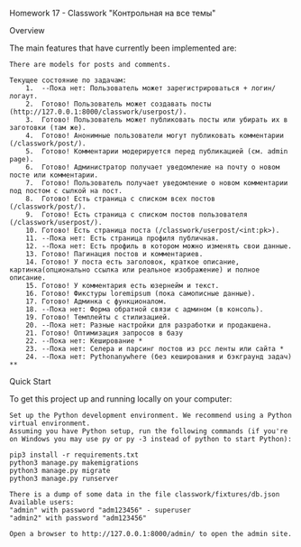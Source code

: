 Homework 17 - Classwork
"Контрольная на все темы"

Overview

The main features that have currently been implemented are:

    There are models for posts and comments.
    
    Текущее состояние по задачам:
        1.  --Пока нет: Пользователь может зарегистрироваться + логин/логаут.
        2.  Готово! Пользователь может создавать посты (http://127.0.0.1:8000/classwork/userpost/).
        3.  Готово! Пользователь может публиковать посты или убирать их в заготовки (там же).
        4.  Готово! Анонимные пользователи могут публиковать комментарии (/classwork/post/).
        5.  Готово! Комментарии модерируется перед публикацией (см. admin page).
        6.  Готово! Администратор получает уведомление на почту о новом посте или комментарии.
        7.  Готово! Пользователь получает уведомление о новом комментарии под постом с сылкой на пост.
        8.  Готово! Есть страница с списком всех постов (/classwork/post/).
        9.  Готово! Есть страница с списком постов пользователя (/classwork/userpost/).
        10. Готово! Есть страница поста (/classwork/userpost/<int:pk>).
        11. --Пока нет: Есть страница профиля публичная.
        12. --Пока нет: Есть профиль в котором можно изменять свои данные.
        13. Готово! Пагинация постов и комментариев.
        14. Готово! У поста есть заголовок, краткое описание, картинка(опционально ссылка или реальное изображение) и полное описание.
        15. Готово! У комментария есть юзернейм и текст.
        16. Готово! Фикстуры loremipsum (пока самописные данные).
        17. Готово! Админка с функционалом.
        18. --Пока нет: Форма обратной связи с админом (в консоль).
        19. Готово! Темплейты с стилизацией.
        20. --Пока нет: Разные настройки для разработки и продакшена.
        21. Готово! Оптимизация запросов в базу
        22. --Пока нет: Кеширование *
        23. --Пока нет: Селера и парсинг постов из рсс ленты или сайта *
        24. --Пока нет: Pythonanywhere (без кеширования и бэкграунд задач) **

Quick Start

To get this project up and running locally on your computer:

    Set up the Python development environment. We recommend using a Python virtual environment.
    Assuming you have Python setup, run the following commands (if you're on Windows you may use py or py -3 instead of python to start Python):

    pip3 install -r requirements.txt
    python3 manage.py makemigrations
    python3 manage.py migrate
    python3 manage.py runserver

    There is a dump of some data in the file classwork/fixtures/db.json
    Available users: 
    "admin" with password "adm123456" - superuser
    "admin2" with password "adm123456"

    Open a browser to http://127.0.0.1:8000/admin/ to open the admin site.
